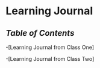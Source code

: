 
# Learning Journal

## *Table of Contents*

-[Learning Journal from Class One]

-[Learning Journal from Class Two]
